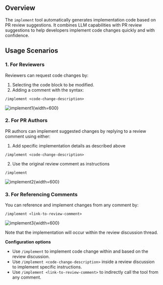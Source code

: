 ## Overview

The `implement` tool automatically generates implementation code based on PR review suggestions.
It combines LLM capabilities with PR review suggestions to help developers implement code changes quickly and with confidence.

## Usage Scenarios


### 1. For Reviewers

Reviewers can request code changes by: <br>
1. Selecting the code block to be modified. <br>
2. Adding a comment with the syntax: 
```
/implement <code-change-description>
```

![implement1](https://codium.ai/images/pr_agent/implement1.png){width=600}


### 2. For PR Authors

PR authors can implement suggested changes by replying to a review comment using either: <br>
1. Add specific implementation details as described above
```
/implement <code-change-description>
```
2. Use the original review comment as instructions
```
/implement
```

![implement2](https://codium.ai/images/pr_agent/implement2.png){width=600}

### 3. For Referencing Comments

You can reference and implement changes from any comment by:
```
/implement <link-to-review-comment>
```

![implement3](https://codium.ai/images/pr_agent/implement3.png){width=600}

Note that the implementation will occur within the review discussion thread.


**Configuration options** <br>
- Use `/implement` to implement code change within and based on the review discussion. <br>
- Use `/implement <code-change-description>` inside a review discussion to implement specific instructions. <br>
- Use `/implement <link-to-review-comment>` to indirectly call the tool from any comment. <br>
